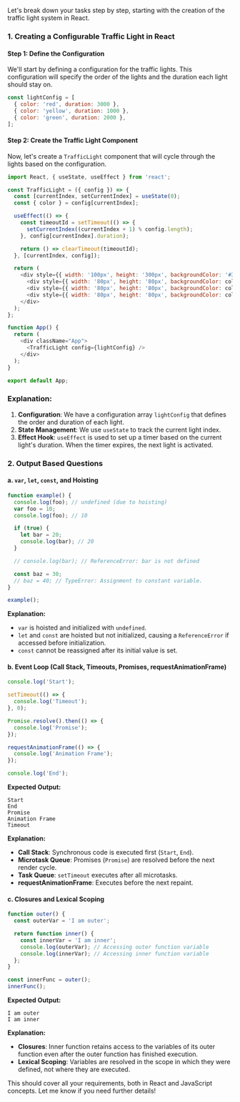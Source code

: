 Let's break down your tasks step by step, starting with the creation of the traffic light system in React.

### 1. **Creating a Configurable Traffic Light in React**

#### **Step 1: Define the Configuration**

We'll start by defining a configuration for the traffic lights. This configuration will specify the order of the lights and the duration each light should stay on.

```javascript
const lightConfig = [
  { color: 'red', duration: 3000 },
  { color: 'yellow', duration: 1000 },
  { color: 'green', duration: 2000 },
];
```

#### **Step 2: Create the Traffic Light Component**

Now, let's create a `TrafficLight` component that will cycle through the lights based on the configuration.

```javascript
import React, { useState, useEffect } from 'react';

const TrafficLight = ({ config }) => {
  const [currentIndex, setCurrentIndex] = useState(0);
  const { color } = config[currentIndex];

  useEffect(() => {
    const timeoutId = setTimeout(() => {
      setCurrentIndex((currentIndex + 1) % config.length);
    }, config[currentIndex].duration);

    return () => clearTimeout(timeoutId);
  }, [currentIndex, config]);

  return (
    <div style={{ width: '100px', height: '300px', backgroundColor: '#333', padding: '10px' }}>
      <div style={{ width: '80px', height: '80px', backgroundColor: color === 'red' ? 'red' : '#222', marginBottom: '10px' }}></div>
      <div style={{ width: '80px', height: '80px', backgroundColor: color === 'yellow' ? 'yellow' : '#222', marginBottom: '10px' }}></div>
      <div style={{ width: '80px', height: '80px', backgroundColor: color === 'green' ? 'green' : '#222', marginBottom: '10px' }}></div>
    </div>
  );
};

function App() {
  return (
    <div className="App">
      <TrafficLight config={lightConfig} />
    </div>
  );
}

export default App;
```

### **Explanation:**
1. **Configuration**: We have a configuration array `lightConfig` that defines the order and duration of each light.
2. **State Management**: We use `useState` to track the current light index.
3. **Effect Hook**: `useEffect` is used to set up a timer based on the current light's duration. When the timer expires, the next light is activated.

### 2. **Output Based Questions**

#### **a. `var`, `let`, `const`, and Hoisting**

```javascript
function example() {
  console.log(foo); // undefined (due to hoisting)
  var foo = 10;
  console.log(foo); // 10

  if (true) {
    let bar = 20;
    console.log(bar); // 20
  }

  // console.log(bar); // ReferenceError: bar is not defined

  const baz = 30;
  // baz = 40; // TypeError: Assignment to constant variable.
}

example();
```

**Explanation:**
- `var` is hoisted and initialized with `undefined`.
- `let` and `const` are hoisted but not initialized, causing a `ReferenceError` if accessed before initialization.
- `const` cannot be reassigned after its initial value is set.

#### **b. Event Loop (Call Stack, Timeouts, Promises, requestAnimationFrame)**

```javascript
console.log('Start');

setTimeout(() => {
  console.log('Timeout');
}, 0);

Promise.resolve().then(() => {
  console.log('Promise');
});

requestAnimationFrame(() => {
  console.log('Animation Frame');
});

console.log('End');
```

**Expected Output:**
```
Start
End
Promise
Animation Frame
Timeout
```

**Explanation:**
- **Call Stack**: Synchronous code is executed first (`Start`, `End`).
- **Microtask Queue**: Promises (`Promise`) are resolved before the next render cycle.
- **Task Queue**: `setTimeout` executes after all microtasks.
- **requestAnimationFrame**: Executes before the next repaint.

#### **c. Closures and Lexical Scoping**

```javascript
function outer() {
  const outerVar = 'I am outer';

  return function inner() {
    const innerVar = 'I am inner';
    console.log(outerVar); // Accessing outer function variable
    console.log(innerVar); // Accessing inner function variable
  };
}

const innerFunc = outer();
innerFunc();
```

**Expected Output:**
```
I am outer
I am inner
```

**Explanation:**
- **Closures**: Inner function retains access to the variables of its outer function even after the outer function has finished execution.
- **Lexical Scoping**: Variables are resolved in the scope in which they were defined, not where they are executed. 

This should cover all your requirements, both in React and JavaScript concepts. Let me know if you need further details!